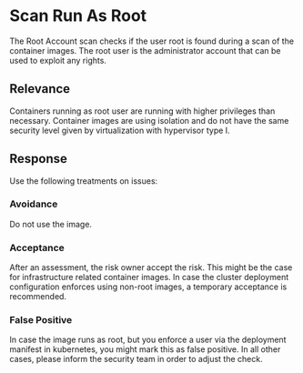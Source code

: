 # Scan Run As Root

The Root Account scan checks if the user root is found during a scan of the container images. The root user is the administrator account that can be used to exploit any rights.

## Relevance
Containers running as root user are running with higher privileges than necessary. Container images are using isolation and do not have the same security level given by virtualization with hypervisor type I.

## Response
Use the following treatments on issues:

### Avoidance
Do not use the image.

### Acceptance
After an assessment, the risk owner accept the risk. This might be the case for infrastructure related container images. In case the cluster deployment configuration enforces using non-root images, a temporary acceptance is recommended.

### False Positive
In case the image runs as root, but you enforce a user via the deployment manifest in kubernetes, you might mark this as false positive.
In all other cases, please inform the security team in order to adjust the check.
